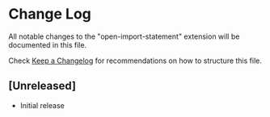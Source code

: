 # Change Log

All notable changes to the "open-import-statement" extension will be documented in this file.

Check [Keep a Changelog](http://keepachangelog.com/) for recommendations on how to structure this file.

## [Unreleased]

- Initial release
